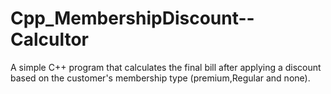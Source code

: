 # Cpp_MembershipDiscount--Calcultor
A simple C++ program that calculates the final bill after applying a discount based on the customer's membership type (premium,Regular and none).

